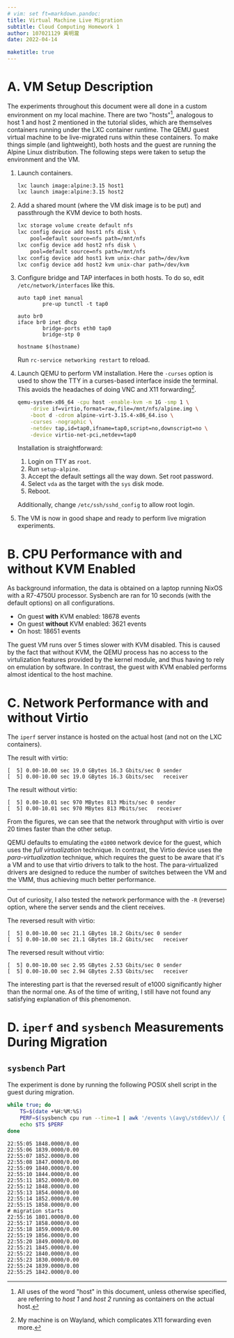 ```yaml
---
# vim: set ft=markdown.pandoc:
title: Virtual Machine Live Migration
subtitle: Cloud Computing Homework 1
author: 107021129 黃明瀧
date: 2022-04-14

maketitle: true
---
```


# A. VM Setup Description

The experiments throughout this document were all done in a custom environment on my local machine.
There are two "hosts"[^1], analogous to host 1 and host 2 mentioned in the tutorial slides,
which are themselves containers running under the LXC container runtime.
The QEMU guest virtual machine to be live-migrated runs within these containers.
To make things simple (and lightweight), both hosts and the guest are running the Alpine Linux distribution.
The following steps were taken to setup the environment and the VM.

[^1]: All uses of the word "host" in this document, unless otherwise specified, are referring to *host 1* and *host 2* running as containers on the actual host.

1. Launch containers.

    ```sh
    lxc launch image:alpine:3.15 host1
    lxc launch image:alpine:3.15 host2
    ```

2. Add a shared mount (where the VM disk image is to be put) and passthrough the KVM device to both hosts.

    ```sh
    lxc storage volume create default nfs
    lxc config device add host1 nfs disk \
        pool=default source=nfs path=/mnt/nfs
    lxc config device add host2 nfs disk \
        pool=default source=nfs path=/mnt/nfs
    lxc config device add host1 kvm unix-char path=/dev/kvm
    lxc config device add host2 kvm unix-char path=/dev/kvm
    ```

3. Configure bridge and TAP interfaces in both hosts.
   To do so, edit `/etc/network/interfaces` like this.

    ```
    auto tap0 inet manual
            pre-up tunctl -t tap0
    
    auto br0
    iface br0 inet dhcp
            bridge-ports eth0 tap0
            bridge-stp 0
    
    hostname $(hostname)
    ```

    Run `rc-service networking restart` to reload.

4. Launch QEMU to perform VM installation.
    Here the `-curses` option is used to show the TTY in a curses-based interface inside the terminal.
    This avoids the headaches of doing VNC and X11 forwarding[^2].

    ```sh
    qemu-system-x86_64 -cpu host -enable-kvm -m 1G -smp 1 \
        -drive if=virtio,format=raw,file=/mnt/nfs/alpine.img \
        -boot d -cdrom alpine-virt-3.15.4-x86_64.iso \
        -curses -nographic \
        -netdev tap,id=tap0,ifname=tap0,script=no,downscript=no \
        -device virtio-net-pci,netdev=tap0
    ```

    Installation is straightforward:

    1. Login on TTY as `root`.
    2. Run `setup-alpine`.
    3. Accept the default settings all the way down.  Set root password.
    4. Select `vda` as the target with the `sys` disk mode.
    5. Reboot.

    Additionally, change `/etc/ssh/sshd_config` to allow root login.

5. The VM is now in good shape and ready to perform live migration experiments.

[^2]: My machine is on Wayland, which complicates X11 forwarding even more.

# B. CPU Performance with and without KVM Enabled

As background information, the data is obtained on a laptop running NixOS with a R7-4750U processor.
Sysbench are ran for 10 seconds (with the default options) on all configurations.

- On guest **with** KVM enabled: 18678 events
- On guest **without** KVM enabled: 3621 events
- On host: 18651 events

The guest VM runs over 5 times slower with KVM disabled.
This is caused by the fact that without KVM,
the QEMU process has no access to the virtulization features provided by the kernel module,
and thus having to rely on emulation by software.
In contrast, the guest with KVM enabled performs almost identical to the host machine.

# C. Network Performance with and without Virtio

The `iperf` server instance is hosted on the actual host (and not on the LXC containers).

The result with virtio:

```
[  5] 0.00-10.00 sec 19.0 GBytes 16.3 Gbits/sec 0 sender
[  5] 0.00-10.00 sec 19.0 GBytes 16.3 Gbits/sec   receiver
```

The result without virtio:

```
[  5] 0.00-10.01 sec 970 MBytes 813 Mbits/sec 0 sender
[  5] 0.00-10.01 sec 970 MBytes 813 Mbits/sec   receiver
```

From the figures, we can see that the network throughput with virtio is over 20 times faster than the other setup.

QEMU defaults to emulating the `e1000` network device for the guest,
which uses the *full virtualization* technique.
In contrast, the Virtio device uses the *para-virtualization* technique,
which requires the guest to be aware that it's a VM and to use that virtio drivers to talk to the host.
The para-virtualized drivers are designed to reduce the number of switches between the VM and the VMM,
thus achieving much better performance.

---

Out of curiosity, I also tested the network performance with the `-R` (reverse) option,
where the server sends and the client receives.

The reversed result with virtio:

```
[  5] 0.00-10.00 sec 21.1 GBytes 18.2 Gbits/sec 0 sender
[  5] 0.00-10.00 sec 21.1 GBytes 18.2 Gbits/sec   receiver
```

The reversed result without virtio:

```
[  5] 0.00-10.00 sec 2.95 GBytes 2.53 Gbits/sec 0 sender
[  5] 0.00-10.00 sec 2.94 GBytes 2.53 Gbits/sec   receiver
```

The interesting part is that the reversed result of e1000 significantly higher than the normal one.
As of the time of writing, I still have not found any satisfying explanation of this phenomenon.

# D. `iperf` and `sysbench` Measurements During Migration

## `sysbench` Part

The experiment is done by running the following POSIX shell script in the guest during migration.

```sh
while true; do
    TS=$(date +%H:%M:%S)
    PERF=$(sysbench cpu run --time=1 | awk '/events \(avg\/stddev\)/ { printf $3 }');
    echo $TS $PERF
done
```

```
22:55:05 1848.0000/0.00
22:55:06 1839.0000/0.00
22:55:07 1852.0000/0.00
22:55:08 1847.0000/0.00
22:55:09 1840.0000/0.00
22:55:10 1844.0000/0.00
22:55:11 1852.0000/0.00
22:55:12 1848.0000/0.00
22:55:13 1854.0000/0.00
22:55:14 1852.0000/0.00
22:55:15 1858.0000/0.00
# migration starts
22:55:16 1801.0000/0.00
22:55:17 1858.0000/0.00
22:55:18 1859.0000/0.00
22:55:19 1856.0000/0.00
22:55:20 1849.0000/0.00
22:55:21 1845.0000/0.00
22:55:22 1840.0000/0.00
22:55:23 1830.0000/0.00
22:55:24 1839.0000/0.00
22:55:25 1842.0000/0.00
```
